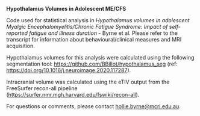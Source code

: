 **Hypothalamus Volumes in Adolescent ME/CFS**

Code used for statistical analysis in _Hypothalamus volumes in adolescent Myalgic Encephalomyelitis/Chronic Fatigue Syndrome: 
Impact of self-reported fatigue and illness duration_ - Byrne et al. Please refer to the transcript for information about 
behavioural/clinical measures and MRI acquisition.

Hypothalamus volumes for this analysis were calculated using the following segmentation tool: 
https://github.com/BBillot/hypothalamus_seg (ref: https://doi.org/10.1016/j.neuroimage.2020.117287). 

Intracranial volume was calculated using the eTIV output from the FreeSurfer recon-all pipeline 
(https://surfer.nmr.mgh.harvard.edu/fswiki/recon-all).

For questions or comments, please contact hollie.byrne@mcri.edu.au.
